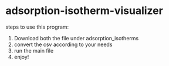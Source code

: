 # adsorption-isotherm-visualizer
steps to use this program:
1) Download both the file under adsorption_isotherms
2) convert the csv according to your needs
3) run the main file
4) enjoy!
